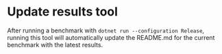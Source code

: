 # Update results tool
After running a benchmark with `dotnet run --configuration Release`, running this tool will automatically update the README.md for the current benchmark with the latest results.